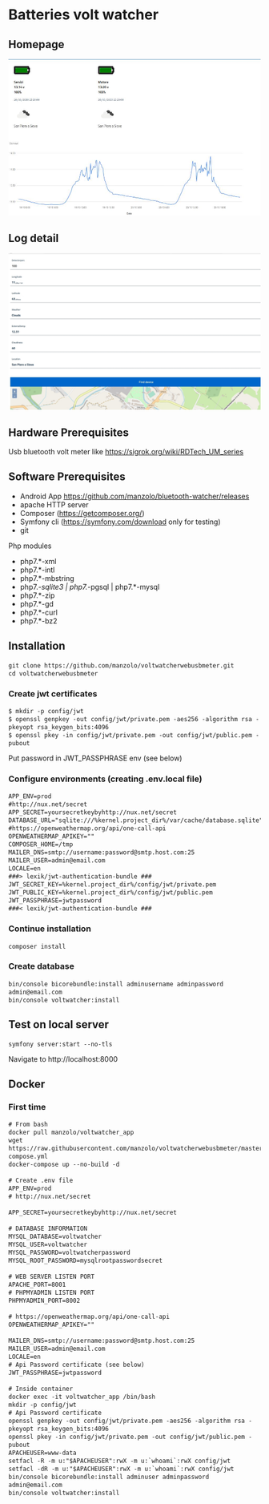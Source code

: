 # Batteries volt watcher

## Homepage
![img](doc/images/homepage.jpg)

## Log detail
![img](doc/images/logdetail.jpg)

## Hardware Prerequisites
Usb bluetooth volt meter like https://sigrok.org/wiki/RDTech_UM_series

## Software Prerequisites
- Android App https://github.com/manzolo/bluetooth-watcher/releases
- apache HTTP server 
- Composer (https://getcomposer.org/) 
- Symfony cli (https://symfony.com/download only for testing) 
- git

Php modules

- php7.*-xml  
- php7.*-intl  
- php7.*-mbstring  
- php7.*-sqlite3 | php7.*-pgsql | php7.*-mysql 
- php7.*-zip 
- php7.*-gd 
- php7.*-curl 
- php7.*-bz2 

## Installation
    git clone https://github.com/manzolo/voltwatcherwebusbmeter.git
    cd voltwatcherwebusbmeter

### Create jwt certificates
    $ mkdir -p config/jwt
    $ openssl genpkey -out config/jwt/private.pem -aes256 -algorithm rsa -pkeyopt rsa_keygen_bits:4096
    $ openssl pkey -in config/jwt/private.pem -out config/jwt/public.pem -pubout

Put password in JWT_PASSPHRASE env (see below)

### Configure environments (creating .env.local file)
	APP_ENV=prod
	#http://nux.net/secret
	APP_SECRET=yoursecretkeybyhttp://nux.net/secret
	DATABASE_URL="sqlite:///%kernel.project_dir%/var/cache/database.sqlite"
	#https://openweathermap.org/api/one-call-api
	OPENWEATHERMAP_APIKEY=""
	COMPOSER_HOME=/tmp
	MAILER_DNS=smtp://username:password@smtp.host.com:25
	MAILER_USER=admin@email.com
	LOCALE=en
	###> lexik/jwt-authentication-bundle ###
	JWT_SECRET_KEY=%kernel.project_dir%/config/jwt/private.pem
	JWT_PUBLIC_KEY=%kernel.project_dir%/config/jwt/public.pem
	JWT_PASSPHRASE=jwtpassword
	###< lexik/jwt-authentication-bundle ###

### Continue installation
    composer install

### Create database
    bin/console bicorebundle:install adminusername adminpassword admin@email.com
    bin/console voltwatcher:install
    
## Test on local server
    symfony server:start --no-tls
Navigate to
    http://localhost:8000
    
    
## Docker
### First time

    # From bash
    docker pull manzolo/voltwatcher_app
    wget https://raw.githubusercontent.com/manzolo/voltwatcherwebusbmeter/master/docker-compose.yml
    docker-compose up --no-build -d

    # Create .env file
    APP_ENV=prod
    # http://nux.net/secret

    APP_SECRET=yoursecretkeybyhttp://nux.net/secret

    # DATABASE INFORMATION
    MYSQL_DATABASE=voltwatcher
    MYSQL_USER=voltwatcher
    MYSQL_PASSWORD=voltwatcherpassword
    MYSQL_ROOT_PASSWORD=mysqlrootpasswordsecret

    # WEB SERVER LISTEN PORT
    APACHE_PORT=8001
    # PHPMYADMIN LISTEN PORT
    PHPMYADMIN_PORT=8002

    # https://openweathermap.org/api/one-call-api
    OPENWEATHERMAP_APIKEY=""

    MAILER_DNS=smtp://username:password@smtp.host.com:25
    MAILER_USER=admin@email.com
    LOCALE=en
    # Api Password certificate (see below)
    JWT_PASSPHRASE=jwtpassword

    # Inside container
    docker exec -it voltwatcher_app /bin/bash
    mkdir -p config/jwt
    # Api Password certificate
    openssl genpkey -out config/jwt/private.pem -aes256 -algorithm rsa -pkeyopt rsa_keygen_bits:4096
    openssl pkey -in config/jwt/private.pem -out config/jwt/public.pem -pubout
    APACHEUSER=www-data
    setfacl -R -m u:"$APACHEUSER":rwX -m u:`whoami`:rwX config/jwt
    setfacl -dR -m u:"$APACHEUSER":rwX -m u:`whoami`:rwX config/jwt
    bin/console bicorebundle:install adminuser adminpassword admin@email.com
    bin/console voltwatcher:install

